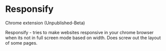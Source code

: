 Responsify
==========
Chrome extension (Unpublished-Beta)

Responsify - tries to make websites responsive in your chrome browser when its not in full screen mode based on width. Does screw out the layout of some pages.  
